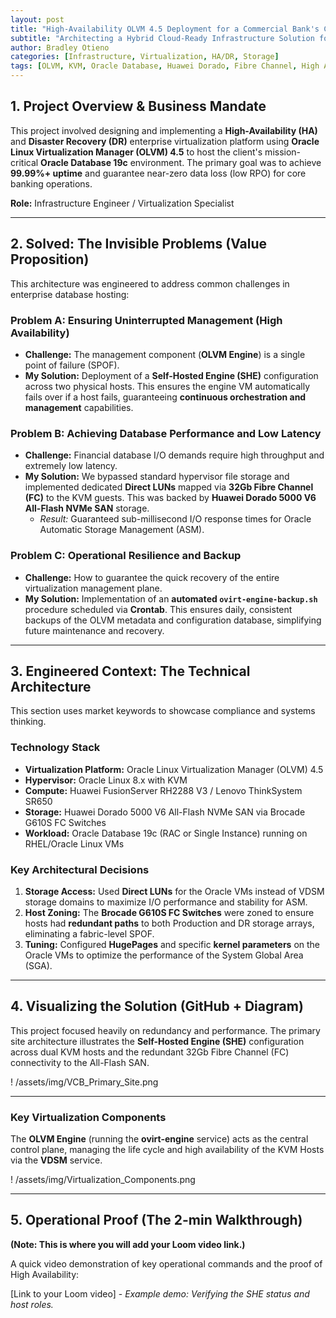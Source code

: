 ```yaml
---
layout: post
title: "High-Availability OLVM 4.5 Deployment for a Commercial Bank's Core Database"
subtitle: "Architecting a Hybrid Cloud-Ready Infrastructure Solution for Financial Workloads"
author: Bradley Otieno
categories: [Infrastructure, Virtualization, HA/DR, Storage]
tags: [OLVM, KVM, Oracle Database, Huawei Dorado, Fibre Channel, High Availability, RHEL]
---
```

## 1. Project Overview & Business Mandate

This project involved designing and implementing a **High-Availability (HA)** and **Disaster Recovery (DR)** enterprise virtualization platform using **Oracle Linux Virtualization Manager (OLVM) 4.5** to host the client's mission-critical **Oracle Database 19c** environment. The primary goal was to achieve **99.99%+ uptime** and guarantee near-zero data loss (low RPO) for core banking operations.

**Role:** Infrastructure Engineer / Virtualization Specialist

---

## 2. Solved: The Invisible Problems (Value Proposition)

This architecture was engineered to address common challenges in enterprise database hosting:

### Problem A: Ensuring Uninterrupted Management (High Availability)
* **Challenge:** The management component (**OLVM Engine**) is a single point of failure (SPOF).
* **My Solution:** Deployment of a **Self-Hosted Engine (SHE)** configuration across two physical hosts. This ensures the engine VM automatically fails over if a host fails, guaranteeing **continuous orchestration and management** capabilities.

### Problem B: Achieving Database Performance and Low Latency
* **Challenge:** Financial database I/O demands require high throughput and extremely low latency.
* **My Solution:** We bypassed standard hypervisor file storage and implemented dedicated **Direct LUNs** mapped via **32Gb Fibre Channel (FC)** to the KVM guests. This was backed by **Huawei Dorado 5000 V6 All-Flash NVMe SAN** storage.
    * *Result:* Guaranteed sub-millisecond I/O response times for Oracle Automatic Storage Management (ASM).

### Problem C: Operational Resilience and Backup
* **Challenge:** How to guarantee the quick recovery of the entire virtualization management plane.
* **My Solution:** Implementation of an **automated `ovirt-engine-backup.sh`** procedure scheduled via **Crontab**. This ensures daily, consistent backups of the OLVM metadata and configuration database, simplifying future maintenance and recovery.

---

## 3. Engineered Context: The Technical Architecture

This section uses market keywords to showcase compliance and systems thinking.

### Technology Stack
* **Virtualization Platform:** Oracle Linux Virtualization Manager (OLVM) 4.5
* **Hypervisor:** Oracle Linux 8.x with KVM
* **Compute:** Huawei FusionServer RH2288 V3 / Lenovo ThinkSystem SR650
* **Storage:** Huawei Dorado 5000 V6 All-Flash NVMe SAN via Brocade G610S FC Switches
* **Workload:** Oracle Database 19c (RAC or Single Instance) running on RHEL/Oracle Linux VMs

### Key Architectural Decisions

1.  **Storage Access:** Used **Direct LUNs** for the Oracle VMs instead of VDSM storage domains to maximize I/O performance and stability for ASM.
2.  **Host Zoning:** The **Brocade G610S FC Switches** were zoned to ensure hosts had **redundant paths** to both Production and DR storage arrays, eliminating a fabric-level SPOF.
3.  **Tuning:** Configured **HugePages** and specific **kernel parameters** on the Oracle VMs to optimize the performance of the System Global Area (SGA).

---

## 4. Visualizing the Solution (GitHub + Diagram)

This project focused heavily on redundancy and performance. The primary site architecture illustrates the **Self-Hosted Engine (SHE)** configuration across dual KVM hosts and the redundant 32Gb Fibre Channel (FC) connectivity to the All-Flash SAN.

!
/assets/img/VCB_Primary_Site.png

---
### Key Virtualization Components

The **OLVM Engine** (running the **ovirt-engine** service) acts as the central control plane, managing the life cycle and high availability of the KVM Hosts via the **VDSM** service.

!
/assets/img/Virtualization_Components.png

---

## 5. Operational Proof (The 2-min Walkthrough)

**(Note: This is where you will add your Loom video link.)**

A quick video demonstration of key operational commands and the proof of High Availability:

[Link to your Loom video] - *Example demo: Verifying the SHE status and host roles.*
